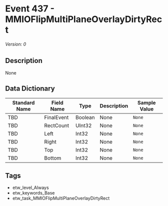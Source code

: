 # Event 437 - MMIOFlipMultiPlaneOverlayDirtyRect
###### Version: 0

## Description
None

## Data Dictionary
|Standard Name|Field Name|Type|Description|Sample Value|
|---|---|---|---|---|
|TBD|FinalEvent|Boolean|None|`None`|
|TBD|RectCount|UInt32|None|`None`|
|TBD|Left|Int32|None|`None`|
|TBD|Right|Int32|None|`None`|
|TBD|Top|Int32|None|`None`|
|TBD|Bottom|Int32|None|`None`|

## Tags
* etw_level_Always
* etw_keywords_Base
* etw_task_MMIOFlipMultiPlaneOverlayDirtyRect